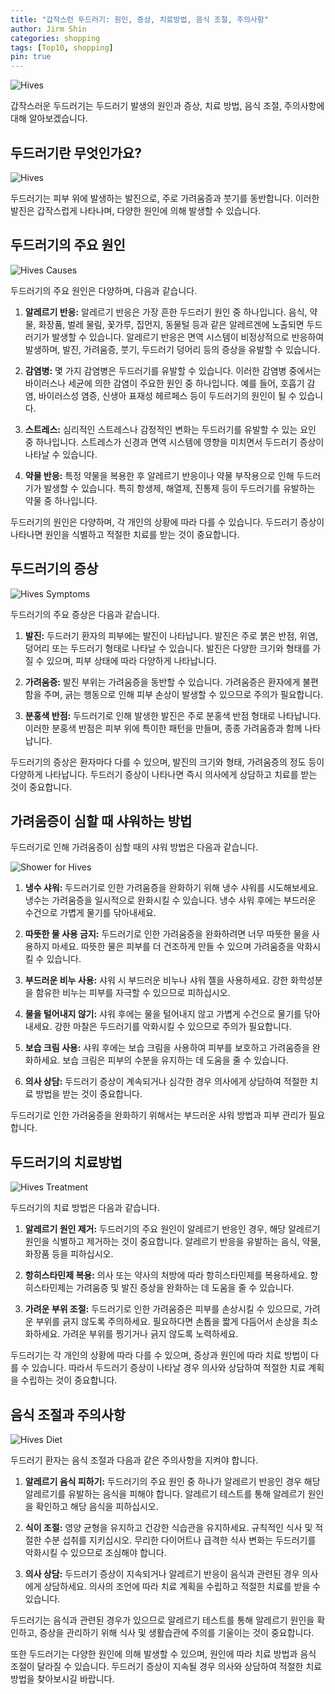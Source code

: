 ```yaml
---
title: "갑작스런 두드러기: 원인, 증상, 치료방법, 음식 조절, 주의사항"
author: Jirm Shin
categories: shopping
tags: [Top10, shopping]
pin: true
---
```


![Hives](https://source.unsplash.com/1600x900/?hives) 

갑작스러운 두드러기는 두드러기 발생의 원인과 증상, 치료 방법, 음식 조절, 주의사항에 대해 알아보겠습니다. 

## 두드러기란 무엇인가요?

![Hives](https://source.unsplash.com/1600x900/?hives) 

두드러기는 피부 위에 발생하는 발진으로, 주로 가려움증과 붓기를 동반합니다. 이러한 발진은 갑작스럽게 나타나며, 다양한 원인에 의해 발생할 수 있습니다.

## 두드러기의 주요 원인

![Hives Causes](https://source.unsplash.com/1600x900/?hives-causes) 

두드러기의 주요 원인은 다양하며, 다음과 같습니다.

1. **알레르기 반응:** 알레르기 반응은 가장 흔한 두드러기 원인 중 하나입니다. 음식, 약물, 화장품, 벌레 물림, 꽃가루, 집먼지, 동물털 등과 같은 알레르겐에 노출되면 두드러기가 발생할 수 있습니다. 알레르기 반응은 면역 시스템이 비정상적으로 반응하여 발생하며, 발진, 가려움증, 붓기, 두드러기 덩어리 등의 증상을 유발할 수 있습니다.

2. **감염병:** 몇 가지 감염병은 두드러기를 유발할 수 있습니다. 이러한 감염병 중에서는 바이러스나 세균에 의한 감염이 주요한 원인 중 하나입니다. 예를 들어, 호흡기 감염, 바이러스성 염증, 신생아 표재성 헤르페스 등이 두드러기의 원인이 될 수 있습니다.

3. **스트레스:** 심리적인 스트레스나 감정적인 변화는 두드러기를 유발할 수 있는 요인 중 하나입니다. 스트레스가 신경과 면역 시스템에 영향을 미치면서 두드러기 증상이 나타날 수 있습니다.

4. **약물 반응:** 특정 약물을 복용한 후 알레르기 반응이나 약물 부작용으로 인해 두드러기가 발생할 수 있습니다. 특히 항생제, 해열제, 진통제 등이 두드러기를 유발하는 약물 중 하나입니다.

두드러기의 원인은 다양하며, 각 개인의 상황에 따라 다를 수 있습니다. 두드러기 증상이 나타나면 원인을 식별하고 적절한 치료를 받는 것이 중요합니다.

## 두드러기의 증상

![Hives Symptoms](https://source.unsplash.com/1600x900/?hives-symptoms) 

두드러기의 주요 증상은 다음과 같습니다.

1. **발진:** 두드러기 환자의 피부에는 발진이 나타납니다. 발진은 주로 붉은 반점, 위염, 덩어리 또는 두드러기 형태로 나타날 수 있습니다. 발진은 다양한 크기와 형태를 가질 수 있으며, 피부 상태에 따라 다양하게 나타납니다.

2. **가려움증:** 발진 부위는 가려움증을 동반할 수 있습니다. 가려움증은 환자에게 불편함을 주며, 긁는 행동으로 인해 피부 손상이 발생할 수 있으므로 주의가 필요합니다.

3. **분홍색 반점:** 두드러기로 인해 발생한 발진은 주로 분홍색 반점 형태로 나타납니다. 이러한 분홍색 반점은 피부 위에 특이한 패턴을 만들며, 종종 가려움증과 함께 나타납니다.

두드러기의 증상은 환자마다 다를 수 있으며, 발진의 크기와 형태, 가려움증의 정도 등이 다양하게 나타납니다. 두드러기 증상이 나타나면 즉시 의사에게 상담하고 치료를 받는 것이 중요합니다.

## 가려움증이 심할 때 샤워하는 방법

두드러기로 인해 가려움증이 심할 때의 샤워 방법은 다음과 같습니다.

![Shower for Hives](https://source.unsplash.com/1600x900/?hives-shower) 

1. **냉수 샤워:** 두드러기로 인한 가려움증을 완화하기 위해 냉수 샤워를 시도해보세요. 냉수는 가려움증을 일시적으로 완화시킬 수 있습니다. 냉수 샤워 후에는 부드러운 수건으로 가볍게 물기를 닦아내세요.

2. **따뜻한 물 사용 금지:** 두드러기로 인한 가려움증을 완화하려면 너무 따뜻한 물을 사용하지 마세요. 따뜻한 물은 피부를 더 건조하게 만들 수 있으며 가려움증을 악화시킬 수 있습니다.

3. **부드러운 비누 사용:** 샤워 시 부드러운 비누나 샤워 젤을 사용하세요. 강한 화학성분을 함유한 비누는 피부를 자극할 수 있으므로 피하십시오.

4. **물을 털어내지 않기:** 샤워 후에는 물을 털어내지 않고 가볍게 수건으로 물기를 닦아내세요. 강한 마찰은 두드러기를 악화시킬 수 있으므로 주의가 필요합니다.

5. **보습 크림 사용:** 샤워 후에는 보습 크림을 사용하여 피부를 보호하고 가려움증을 완화하세요. 보습 크림은 피부의 수분을 유지하는 데 도움을 줄 수 있습니다.

6. **의사 상담:** 두드러기 증상이 계속되거나 심각한 경우 의사에게 상담하여 적절한 치료 방법을 받는 것이 중요합니다.

두드러기로 인한 가려움증을 완화하기 위해서는 부드러운 샤워 방법과 피부 관리가 필요합니다. 

## 두드러기의 치료방법

![Hives Treatment](https://source.unsplash.com/1600x900/?hives-treatment) 

두드러기의 치료 방법은 다음과 같습니다.

1. **알레르기 원인 제거:** 두드러기의 주요 원인이 알레르기 반응인 경우, 해당 알레르기 원인을 식별하고 제거하는 것이 중요합니다. 알레르기 반응을 유발하는 음식, 약물, 화장품 등을 피하십시오.

2. **항히스타민제 복용:** 의사 또는 약사의 처방에 따라 항히스타민제를 복용하세요. 항히스타민제는 가려움증 및 발진 증상을 완화하는 데 도움을 줄 수 있습니다.

3. **가려운 부위 조절:** 두드러기로 인한 가려움증은 피부를 손상시킬 수 있으므로, 가려운 부위를 긁지 않도록 주의하세요. 필요하다면 손톱을 짧게 다듬어서 손상을 최소화하세요. 가려운 부위를 찡기거나 긁지 않도록 노력하세요.

두드러기는 각 개인의 상황에 따라 다를 수 있으며, 증상과 원인에 따라 치료 방법이 다를 수 있습니다. 따라서 두드러기 증상이 나타날 경우 의사와 상담하여 적절한 치료 계획을 수립하는 것이 중요합니다.

## 음식 조절과 주의사항

![Hives Diet](https://source.unsplash.com/1600x900/?hives-diet) 

두드러기 환자는 음식 조절과 다음과 같은 주의사항을 지켜야 합니다.

1. **알레르기 음식 피하기:** 두드러기의 주요 원인 중 하나가 알레르기 반응인 경우 해당 알레르기를 유발하는 음식을 피해야 합니다. 알레르기 테스트를 통해 알레르기 원인을 확인하고 해당 음식을 피하십시오.

2. **식이 조절:** 영양 균형을 유지하고 건강한 식습관을 유지하세요. 규칙적인 식사 및 적절한 수분 섭취를 지키십시오. 무리한 다이어트나 급격한 식사 변화는 두드러기를 악화시킬 수 있으므로 조심해야 합니다.

3. **의사 상담:** 두드러기 증상이 지속되거나 알레르기 반응이 음식과 관련된 경우 의사에게 상담하세요. 의사의 조언에 따라 치료 계획을 수립하고 적절한 치료를 받을 수 있습니다.

두드러기는 음식과 관련된 경우가 있으므로 알레르기 테스트를 통해 알레르기 원인을 확인하고, 증상을 관리하기 위해 식사 및 생활습관에 주의를 기울이는 것이 중요합니다.

또한 두드러기는 다양한 원인에 의해 발생할 수 있으며, 원인에 따라 치료 방법과 음식 조절이 달라질 수 있습니다. 두드러기 증상이 지속될 경우 의사와 상담하여 적절한 치료 방법을 찾아보시길 바랍니다.